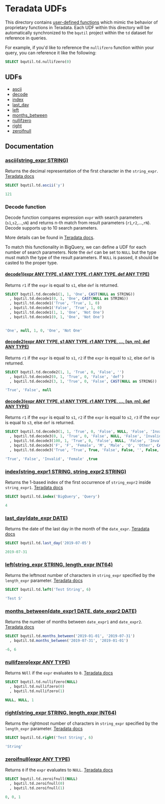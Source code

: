 # Teradata UDFs

This directory contains [user-defined functions](https://cloud.google.com/bigquery/docs/reference/standard-sql/user-defined-functions)
which mimic the behavior of proprietary functions in Teradata. Each UDF within this
directory will be automatically synchronized to the `bqutil` project within the
`td` dataset for reference in queries.

For example, if you'd like to reference the `nullifzero` function within your query,
you can reference it like the following:
```sql
SELECT bqutil.td.nullifzero(0)
```

## UDFs

* [ascii](#asciistring_expr-string)
* [decode](#decode-function)
* [index](#indexstring_expr1-string-string_expr2-string)
* [last_day](#last_daydate_expr-date)
* [left](#leftstring_expr-string-length_expr-int64)
* [months_between](#months_betweendate_expr1-date-date_expr2-date)
* [nullifzero](#nullifzeroexpr-any-type)
* [right](#rightstring_expr-string-length_expr-int64)
* [zeroifnull](#zeroifnullexpr-any-type)

## Documentation

### [ascii(string_expr STRING)](ascii.sql)
Returns the decimal representation of the first character in the `string_expr`. [Teradata docs](https://docs.teradata.com/reader/1DcoER_KpnGTfgPinRAFUw/qSvGNudIWmkd0nY_HkZ8~w)
```sql
SELECT bqutil.td.ascii('y')

121
```


### Decode function
Decode function compares expression `expr` with search parameters (`s1`,`s2`,...,`sN`) and returns n-th match from result parameters (`r1`,`r2`,...,`rN`).
Decode supports up to 10 search parameters.

More details can be found in [Teradata docs](https://docs.teradata.com/reader/kmuOwjp1zEYg98JsB8fu_A/8Jial4oyTcTU94YzVNRWIQ).

To match this functionality in BigQuery, we can define a UDF for each number of search parameters. Note the `def` can be set to `NULL` but the type must match the type of the result parameters. If `NULL` is passed, it should be casted to the proper type.

#### [decode1(expr  ANY TYPE, s1  ANY TYPE, r1  ANY TYPE, def  ANY TYPE)](decode1.sql)
Returns `r1` if the `expr` is equal to `s1`, else `def` is returned.
```sql
SELECT bqutil.td.decode1(1, 1, 'One', CAST(NULL as STRING))
  , bqutil.td.decode1(0, 1, 'One', CAST(NULL as STRING))
  , bqutil.td.decode1('True', 'True', 1, 0)
  , bqutil.td.decode1('False', 'True', 1, 0)
  , bqutil.td.decode1(1, 1, 'One', 'Not One')
  , bqutil.td.decode1(0, 1, 'One', 'Not One')

	
'One', null, 1, 0, 'One', 'Not One'
```


#### [decode2(expr ANY TYPE, s1 ANY TYPE, r1 ANY TYPE, ..., [sn, rn], def ANY TYPE)](decode2.sql)
Returns `r1` if the `expr` is equal to `s1`, `r2` if the `expr` is equal to `s2`, else `def` is returned.
```sql
SELECT bqutil.td.decode2(1, 1, 'True', 0, 'False', '')
  , bqutil.td.decode2(0, 1, 'True', 0, 'False', 'def')
  , bqutil.td.decode2(3, 1, 'True', 0, 'False', CAST(NULL as STRING))

'True', 'False', null
```


#### [decode3(expr ANY TYPE, s1 ANY TYPE, r1 ANY TYPE, ..., [sn, rn], def ANY TYPE)](decode3.sql)
Returns `r1` if the `expr` is equal to `s1`, `r2` if the `expr` is equal to `s2`, `r3` if the `expr` is equal to `s3`, else `def` is returned.
```sql
SELECT bqutil.td.decode3(1, 1, 'True', 0, 'False', NULL, 'False', 'Invalid')
  , bqutil.td.decode3(0, 1, 'True', 0, 'False', NULL, 'False', 'Invalid')
  , bqutil.td.decode3(100, 1, 'True', 0, 'False', NULL, 'False', 'Invalid')
  , bqutil.td.decode3('F', 'F', 'Female', 'M', 'Male', 'O', 'Other', CAST(NULL as STRING))
  , bqutil.td.decode3('True', 'True', True, 'False', False, '', False, CAST(NULL as BOOLEAN))

'True', 'False', 'Invalid', 'Female' ,true
```


### [index(string_expr1 STRING, string_expr2 STRING)](index.sql)
Returns the 1-based index of the first occurrence of `string_expr2` inside `string_expr1`. [Teradata docs](https://docs.teradata.com/reader/1DcoER_KpnGTfgPinRAFUw/lYkmnMUSl7umkauHRSSITQ)
```sql
SELECT bqutil.td.index('BigQuery', 'Query')

4
```


### [last_day(date_expr DATE)](last_day.sql)
Returns the date of the last day in the month of the `date_expr`. [Teradata docs](https://docs.teradata.com/reader/1DcoER_KpnGTfgPinRAFUw/UYSHIofb6DaOFRBng8e3mQ)
```sql
SELECT bqutil.td.last_day('2019-07-05')

2019-07-31
```


### [left(string_expr STRING, length_expr INT64)](left.sql)
Returns the leftmost number of characters in `string_expr` specified by the `length_expr` parameter. [Teradata docs](https://docs.teradata.com/reader/1DcoER_KpnGTfgPinRAFUw/Ef3DAn9emz~W57YSCkoEOQ)
```sql
SELECT bqutil.td.left('Test String', 6)

'Test S'
```


### [months_between(date_expr1 DATE, date_expr2 DATE)](months_between.sql)
Returns the number of months between `date_expr1` and `date_expr2`. [Teradata docs](https://docs.teradata.com/reader/1DcoER_KpnGTfgPinRAFUw/ZrhSoO_oe_0dW9lkeueH1Q)
```sql
SELECT bqutil.td.months_between('2019-01-01', '2019-07-31')
  , bqutil.td.months_between('2019-07-31', '2019-01-01')

-6, 6
```


### [nullifzero(expr ANY TYPE)](nullifzero.sql)
Returns `NUll` if the `expr` evaluates to `0`. [Teradata docs](https://docs.teradata.com/reader/1DcoER_KpnGTfgPinRAFUw/WydeQxu0SJWrkTyxvekB7g)
```sql
SELECT bqutil.td.nullifzero(NULL)
  , bqutil.td.nullifzero(0)
  , bqutil.td.nullifzero(1)

NULL, NULL, 1
```


### [right(string_expr STRING, length_expr INT64)](right.sql)
Returns the rightmost number of characters in `string_expr` specified by the `length_expr` parameter. [Teradata docs](https://docs.teradata.com/reader/1DcoER_KpnGTfgPinRAFUw/4bAyNUOB6_VOuvSVrDRqDQ)
```sql
SELECT bqutil.td.right('Test String', 6)

'String'
```


### [zeroifnull(expr ANY TYPE)](zeroifnull.sql)
Returns `0` if the `expr` evaluates to `NULL`. [Teradata docs](https://docs.teradata.com/reader/1DcoER_KpnGTfgPinRAFUw/4e57e7Mq4VCe5YtLMKoY4g)
```sql
SELECT bqutil.td.zeroifnull(NULL)
  , bqutil.td.zeroifnull(0)
  , bqutil.td.zeroifnull(1)

0, 0, 1
```
